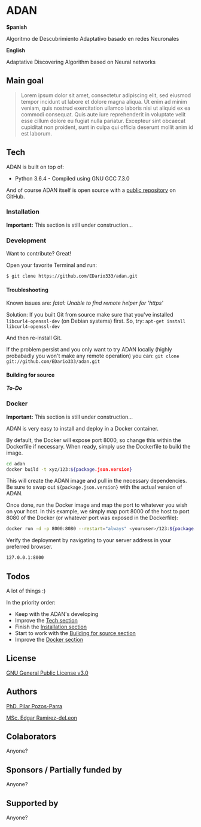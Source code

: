 # ADAN

**Spanish**

Algoritmo de Descubrimiento Adaptativo basado en redes Neuronales

**English**

Adaptative Discovering Algorithm based on Neural networks

## Main goal

> Lorem ipsum dolor sit amet, consectetur adipiscing elit, sed eiusmod tempor incidunt ut labore et dolore magna aliqua. Ut enim ad minim veniam, quis nostrud exercitation ullamco laboris nisi ut aliquid ex ea commodi consequat. Quis aute iure reprehenderit in voluptate velit esse cillum dolore eu fugiat nulla pariatur. Excepteur sint obcaecat cupiditat non proident, sunt in culpa qui officia deserunt mollit anim id est laborum.

## Tech

ADAN is built on top of:

* Python 3.6.4 - Compiled using GNU GCC 7.3.0

And of course ADAN itself is open source with a [public repository] on GitHub.

### Installation

**Important:** This section is still under construction...

### Development

Want to contribute? Great!

Open your favorite Terminal and run:

```sh
$ git clone https://github.com/EDario333/adan.git
```
#### Troubleshooting
Known issues are:
_fatal: Unable to find remote helper for 'https'_

Solution: 
If you built Git from source make sure that you've installed `libcurl4-openssl-dev` (on Debian systems) first. So, try:
`apt-get install libcurl4-openssl-dev`

And then re-install Git.

If the problem persist and you only want to try ADAN locally (highly probabadly you won't make any remote operation) you can:
`git clone git://github.com/EDario333/adan.git`

#### Building for source
_**To-Do**_

### Docker
**Important:** This section is still under construction...

ADAN is very easy to install and deploy in a Docker container.

By default, the Docker will expose port 8000, so change this within the Dockerfile if necessary. When ready, simply use the Dockerfile to build the image.

```sh
cd adan
docker build -t xyz/123:${package.json.version}
```
This will create the ADAN image and pull in the necessary dependencies. Be sure to swap out `${package.json.version}` with the actual version of ADAN.

Once done, run the Docker image and map the port to whatever you wish on your host. In this example, we simply map port 8000 of the host to port 8080 of the Docker (or whatever port was exposed in the Dockerfile):

```sh
docker run -d -p 8000:8080 --restart="always" <youruser>/123:${package.json.version}
```

Verify the deployment by navigating to your server address in your preferred browser.

```sh
127.0.0.1:8000
```
## Todos

A lot of things :)

In the priority order:
 - Keep with the ADAN's developing
 - Improve the [Tech section](#tech)
 - Finish the [Installation section](#installation)
 - Start to work with the [Building for source section](#building-for-source)
 - Improve the [Docker section](#docker)

License
----
[GNU General Public License v3.0]

## Authors
[PhD. Pilar Pozos-Parra](http://dblp.org/pers/p/Parra:Maria_del_Pilar_Pozos)

[MSc. Edgar Ramirez-deLeon](https://github.com/edario333)

## Colaborators
Anyone?

## Sponsors / Partially funded by
Anyone?

## Supported by
Anyone?

[//]: # (These are reference links used in the body of this note and get stripped out when the markdown processor does its job. There is no need to format nicely because it shouldn't be seen. Thanks SO - http://stackoverflow.com/questions/4823468/store-comments-in-markdown-syntax)

[GNU General Public License v3.0]: https://www.gnu.org/licenses/gpl-3.0.en.html
[public repository]: https://github.com/EDario333/adan
